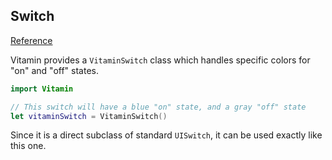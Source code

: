 ## Switch
[Reference](https://www.decathlon.design/726f8c765/p/99628d-toggle/b/067acb)

Vitamin provides a `VitaminSwitch` class which handles specific colors for "on" and "off" states.

```swift
import Vitamin

// This switch will have a blue "on" state, and a gray "off" state
let vitaminSwitch = VitaminSwitch()
```

Since it is a direct subclass of standard `UISwitch`, it can be used exactly like this one.
